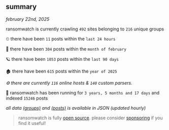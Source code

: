 
## summary
_february 22nd, 2025_

ransomwatch is currently crawling `492` sites belonging to `216` unique groups

⏲ there have been `11` posts within the `last 24 hours`

🦈 there have been `304` posts within the `month of february`

🪐 there have been `1053` posts within the `last 90 days`

🏚 there have been `615` posts within the `year of 2025`

_⚙️ there are currently `116` online hosts & `140` custom parsers._

🦕 ransomwatch has been running for `3 years, 5 months and 17 days` and indexed `15246` posts

_all data  [(groups)](http://ransomwhat.telemetry.ltd/groups) and [(posts)](http://ransomwhat.telemetry.ltd/posts) is available in JSON (updated hourly)_

> ransomwatch is fully [open source](https://github.com/joshhighet/ransomwatch#ransomwatch--). please consider [sponsoring](https://github.com/sponsors/joshhighet) if you find it useful!
